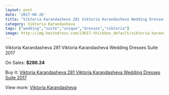 ```yaml
---
layout: post
date: '2017-06-26'
title: "Viktoria Karandasheva 281 Viktoria Karandasheva Wedding Dresses Suite 2017"
category: Viktoria Karandasheva
tags: ["wedding","suite","unique","dresses","viktoria"]
image: http://img.hectodress.com/23617-thickbox_default/viktoria-karandasheva-281-viktoria-karandasheva-wedding-dresses-suite-2013.jpg
---
```

Viktoria Karandasheva 281 Viktoria Karandasheva Wedding Dresses Suite 2017

On Sales: **$286.24**
<a href="https://www.hectodress.com/viktoria-karandasheva/10921-viktoria-karandasheva-281-viktoria-karandasheva-wedding-dresses-suite-2013.html"><amp-img layout="responsive" width="600" height="600" src="//img.hectodress.com/23617-thickbox_default/viktoria-karandasheva-281-viktoria-karandasheva-wedding-dresses-suite-2013.jpg" alt="Viktoria Karandasheva 281 Viktoria Karandasheva Wedding Dresses Suite 2017 0" /></a>
<a href="https://www.hectodress.com/viktoria-karandasheva/10921-viktoria-karandasheva-281-viktoria-karandasheva-wedding-dresses-suite-2013.html"><amp-img layout="responsive" width="600" height="600" src="//img.hectodress.com/23618-thickbox_default/viktoria-karandasheva-281-viktoria-karandasheva-wedding-dresses-suite-2013.jpg" alt="Viktoria Karandasheva 281 Viktoria Karandasheva Wedding Dresses Suite 2017 1" /></a>

Buy it: [Viktoria Karandasheva 281 Viktoria Karandasheva Wedding Dresses Suite 2017](https://www.hectodress.com/viktoria-karandasheva/10921-viktoria-karandasheva-281-viktoria-karandasheva-wedding-dresses-suite-2013.html "Viktoria Karandasheva 281 Viktoria Karandasheva Wedding Dresses Suite 2017")

View more: [Viktoria Karandasheva](https://www.hectodress.com/174-viktoria-karandasheva "Viktoria Karandasheva")
